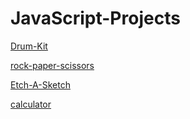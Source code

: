 # JavaScript-Projects
[Drum-Kit](https://mmtrez.github.io/JavaScript-Projects/Drum-Kit)

[rock-paper-scissors](https://mmtrez.github.io/JavaScript-Projects/rock-paper-scissors)

[Etch-A-Sketch](https://mmtrez.github.io/JavaScript-Projects/Etch-A-Sketch)

[calculator](https://mmtrez.github.io/JavaScript-Projects/calculator)
